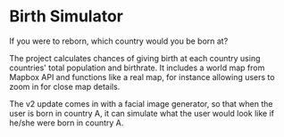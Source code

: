 # Birth Simulator

If you were to reborn, which country would you be born at?

The project calculates chances of giving birth at each country using countries' total population and birthrate. It includes a world map from Mapbox API and functions like a real map, for instance allowing users to zoom in for close map details.

The v2 update comes in with a facial image generator, so that when the user is born in country A, it can simulate what the user would look like if he/she were born in country A.
